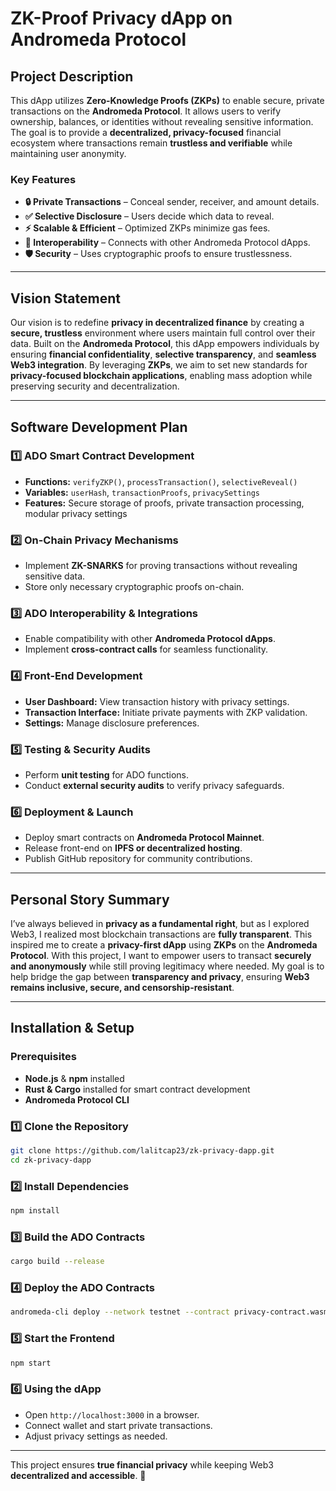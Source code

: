 # ZK-Proof Privacy dApp on Andromeda Protocol

## **Project Description**
This dApp utilizes **Zero-Knowledge Proofs (ZKPs)** to enable secure, private transactions on the **Andromeda Protocol**. It allows users to verify ownership, balances, or identities without revealing sensitive information. The goal is to provide a **decentralized, privacy-focused** financial ecosystem where transactions remain **trustless and verifiable** while maintaining user anonymity.

### **Key Features**
- **🔒 Private Transactions** – Conceal sender, receiver, and amount details.
- **✅ Selective Disclosure** – Users decide which data to reveal.
- **⚡ Scalable & Efficient** – Optimized ZKPs minimize gas fees.
- **🔗 Interoperability** – Connects with other Andromeda Protocol dApps.
- **🛡️ Security** – Uses cryptographic proofs to ensure trustlessness.

---

## **Vision Statement**
Our vision is to redefine **privacy in decentralized finance** by creating a **secure, trustless** environment where users maintain full control over their data. Built on the **Andromeda Protocol**, this dApp empowers individuals by ensuring **financial confidentiality**, **selective transparency**, and **seamless Web3 integration**. By leveraging **ZKPs**, we aim to set new standards for **privacy-focused blockchain applications**, enabling mass adoption while preserving security and decentralization.

---

## **Software Development Plan**

### **1️⃣ ADO Smart Contract Development**
- **Functions:** `verifyZKP()`, `processTransaction()`, `selectiveReveal()`
- **Variables:** `userHash`, `transactionProofs`, `privacySettings`
- **Features:** Secure storage of proofs, private transaction processing, modular privacy settings

### **2️⃣ On-Chain Privacy Mechanisms**
- Implement **ZK-SNARKS** for proving transactions without revealing sensitive data.
- Store only necessary cryptographic proofs on-chain.

### **3️⃣ ADO Interoperability & Integrations**
- Enable compatibility with other **Andromeda Protocol dApps**.
- Implement **cross-contract calls** for seamless functionality.

### **4️⃣ Front-End Development**
- **User Dashboard:** View transaction history with privacy settings.
- **Transaction Interface:** Initiate private payments with ZKP validation.
- **Settings:** Manage disclosure preferences.

### **5️⃣ Testing & Security Audits**
- Perform **unit testing** for ADO functions.
- Conduct **external security audits** to verify privacy safeguards.

### **6️⃣ Deployment & Launch**
- Deploy smart contracts on **Andromeda Protocol Mainnet**.
- Release front-end on **IPFS or decentralized hosting**.
- Publish GitHub repository for community contributions.

---

## **Personal Story Summary**
I’ve always believed in **privacy as a fundamental right**, but as I explored Web3, I realized most blockchain transactions are **fully transparent**. This inspired me to create a **privacy-first dApp** using **ZKPs** on the **Andromeda Protocol**. With this project, I want to empower users to transact **securely and anonymously** while still proving legitimacy where needed. My goal is to help bridge the gap between **transparency and privacy**, ensuring **Web3 remains inclusive, secure, and censorship-resistant**.

---

## **Installation & Setup**

### **Prerequisites**
- **Node.js** & **npm** installed
- **Rust & Cargo** installed for smart contract development
- **Andromeda Protocol CLI**

### **1️⃣ Clone the Repository**
```bash
git clone https://github.com/lalitcap23/zk-privacy-dapp.git
cd zk-privacy-dapp
```

### **2️⃣ Install Dependencies**
```bash
npm install
```

### **3️⃣ Build the ADO Contracts**
```bash
cargo build --release
```

### **4️⃣ Deploy the ADO Contracts**
```bash
andromeda-cli deploy --network testnet --contract privacy-contract.wasm
```

### **5️⃣ Start the Frontend**
```bash
npm start
```

### **6️⃣ Using the dApp**
- Open `http://localhost:3000` in a browser.
- Connect wallet and start private transactions.
- Adjust privacy settings as needed.

---

This project ensures **true financial privacy** while keeping Web3 **decentralized and accessible**. 🚀

